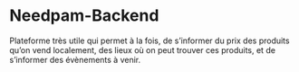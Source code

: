 # Needpam-Backend
Plateforme très utile qui permet à la fois, de s’informer du prix des produits qu’on vend localement, des lieux où on peut trouver ces produits, et de s’informer des évènements à venir.
